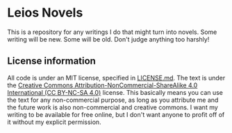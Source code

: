 # Leios Novels

This is a repository for any writings I do that might turn into novels.
Some writing will be new. Some will be old. Don't judge anything too harshly!

## License information

All code is under an MIT license, specified in [LICENSE.md](LICENSE.md).
The text is under the [Creative Commons Attribution-NonCommercial-ShareAlike 4.0 International (CC BY-NC-SA 4.0)](https://creativecommons.org/licenses/by-nc-sa/4.0/) license.
This basically means you can use the text for any non-commercial purpose, as long as you attribute me and the future work is also non-commercial and creative commons.
I want my writing to be available for free online, but I don't want anyone to profit off of it without my explicit permission.
